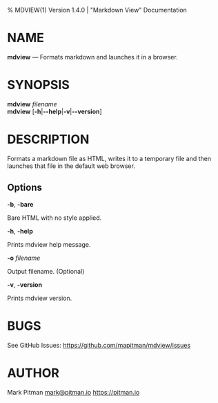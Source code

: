 % MDVIEW(1) Version 1.4.0 | "Markdown View" Documentation

# NAME

**mdview** — Formats markdown and launches it in a browser.

# SYNOPSIS

**mdview** _filename_  
**mdview** \[**-h**|**--help**|**-v**|**--version**]

# DESCRIPTION

Formats a markdown file as HTML, writes it to a temporary file and
then launches that file in the default web browser.

## Options

**-b**, **-bare**

Bare HTML with no style applied.

**-h**, **-help**

Prints mdview help message.

**-o** _filename_

Output filename. (Optional)

**-v**, **-version**

Prints mdview version.

# BUGS

See GitHub Issues: <https://github.com/mapitman/mdview/issues>

# AUTHOR

Mark Pitman <mark@pitman.io> <https://pitman.io>
